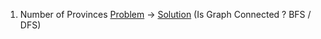 1. Number of Provinces [Problem](https://leetcode.com/problems/number-of-provinces/) -> [Solution](https://leetcode.com/problems/number-of-provinces/solutions/5319167/dfs-and-bfs/) (Is Graph Connected ? BFS / DFS)
